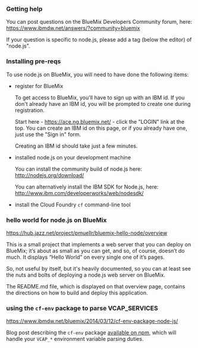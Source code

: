 <!-- Licensed under the Apache License. See footer for details. -->

<!-- ======================================================================= -->

### Getting help

You can post questions on the BlueMix Developers Community forum, here:
<https://www.ibmdw.net/answers/?community=bluemix>

If your question is
specific to node.js, please add a tag (below the editor) of "node.js".

<!-- ======================================================================= -->

### Installing pre-reqs

To use node.js on BlueMix, you will need to have done the following items:

* register for BlueMix

  To get access to BlueMix, you'll have to sign up with an IBM id.  If you don't
  already have an IBM id, you will be prompted to create one during registration.

  Start here - <https://ace.ng.bluemix.net/> - click the "LOGIN" link at the top.
  You can create an IBM id on this page, or if you already have one, just use
  the "Sign in" form.

  Creating an IBM id should take just a few minutes.

* installed node.js on your development machine

  You can install the community build of node.js here:
  <http://nodejs.org/download/>

  You can alternatively install the IBM SDK for Node.js, here:
  <http://www.ibm.com/developerworks/web/nodesdk/>

* install the Cloud Foundry `cf` command-line tool

<!-- ======================================================================= -->

### hello world for node.js on BlueMix

<https://hub.jazz.net/project/pmuellr/bluemix-hello-node/overview>

This is a small project that implements a web server that you can deploy on
BlueMix; it’s about as small as you can get, and so, of course, doesn’t do much.
It displays “Hello World” on every single one of it’s pages.

So, not useful by itself, but it's heavily documented, so you
can at least see the nuts and bolts of deploying a node.js web server on BlueMix.

The README.md file, which is displayed on that overview page, contains the
directions on how to build and deploy this application.

<!-- ======================================================================= -->

### using the `cf-env` package to parse VCAP_SERVICES

<https://www.ibmdw.net/bluemix/2014/03/12/cf-env-package-node-js/>

Blog post describing the `cf-env` package
[available on npm](https://www.npmjs.org/package/cf-env),
which will handle your `VCAP_*` environment variable parsing duties.

<!--
#===============================================================================
# Copyright IBM Corp. 2014
#
# Licensed under the Apache License, Version 2.0 (the "License");
# you may not use this file except in compliance with the License.
# You may obtain a copy of the License at
#
#    http://www.apache.org/licenses/LICENSE-2.0
#
# Unless required by applicable law or agreed to in writing, software
# distributed under the License is distributed on an "AS IS" BASIS,
# WITHOUT WARRANTIES OR CONDITIONS OF ANY KIND, either express or implied.
# See the License for the specific language governing permissions and
# limitations under the License.
#===============================================================================
-->